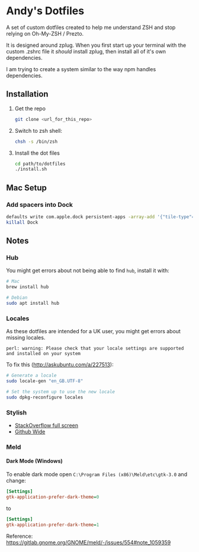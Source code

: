 # Andy's Dotfiles

A set of custom dotfiles created to help me understand ZSH and stop relying on Oh-My-ZSH / Prezto.

It is designed around zplug. When you first start up your terminal with the custom .zshrc file it *should* install zplug, then install all of it's own dependencies.

I am trying to create a system similar to the way npm handles dependencies.

## Installation

<ol>
<li>Get the repo

```sh
git clone <url_for_this_repo>
```
</li>

<li>Switch to zsh shell:

```sh
chsh -s /bin/zsh
```
</li>

<li>Install the dot files

```sh
cd path/to/dotfiles
./install.sh
```
</li>
</ol>

## Mac Setup

### Add spacers into Dock

```sh
defaults write com.apple.dock persistent-apps -array-add '{"tile-type"="small-spacer-tile";}';
killall Dock
```

## Notes

### Hub

You might get errors about not being able to find `hub`, install it with:

```sh
# Mac
brew install hub

# Debian
sudo apt install hub
```

### Locales

As these dotfiles are intended for a UK user, you might get errors about missing locales.

```
perl: warning: Please check that your locale settings are supported and installed on your system
```

To fix this (http://askubuntu.com/a/227513):

```sh
# Generate a locale
sudo locale-gen "en_GB.UTF-8"

# Set the system up to use the new locale
sudo dpkg-reconfigure locales
```

### Stylish

- [StackOverflow full screen](https://userstyles.org/styles/172637/stackoverflow-simply-wide)
- [Github Wide](https://userstyles.org/styles/108591/github-wide)

### Meld

#### Dark Mode (Windows)

To enable dark mode open `C:\Program Files (x86)\Meld\etc\gtk-3.0` and change:

```ini
[Settings]
gtk-application-prefer-dark-theme=0
```

to 

```ini
[Settings]
gtk-application-prefer-dark-theme=1
```

Reference: https://gitlab.gnome.org/GNOME/meld/-/issues/554#note_1059359
